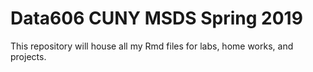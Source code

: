 # Data606 CUNY MSDS Spring 2019

This repository will house all my Rmd files for labs, home works, and projects.
